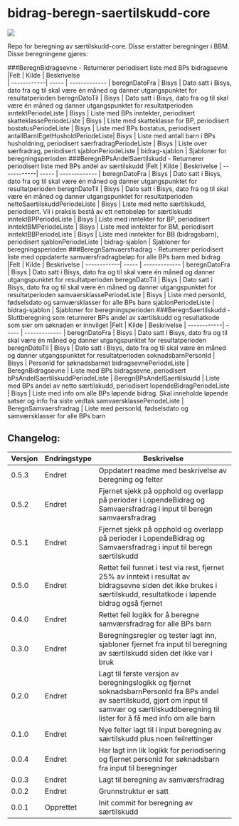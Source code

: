 # bidrag-beregn-saertilskudd-core
![](https://github.com/navikt/bidrag-beregn-saertilskudd-core/workflows/maven%20deploy/badge.svg)

Repo for beregning av særtilskudd-core. Disse erstatter beregninger i BBM.
Disse beregningene gjøres:

###BeregnBidragsevne - Returnerer periodisert liste med BPs bidragsevne
|Felt | Kilde | Beskrivelse   
| ------------| ----- | ------------- |
beregnDatoFra                     | Bisys          | Dato satt i Bisys, dato fra og til skal være én måned og danner utgangspunktet for resultatperioden
beregnDatoTil                     | Bisys          | Dato satt i Bisys, dato fra og til skal være én måned og danner utgangspunktet for resultatperioden
inntektPeriodeListe               | Bisys          | Liste med BPs inntekter, periodisert
skatteklassePeriodeListe          | Bisys          | Liste med skatteklasse for BP, periodisert
bostatusPeriodeListe              | Bisys          | Liste med BPs bostatus, periodisert
antallBarnIEgetHusholdPeriodeListe| Bisys          | Liste med antall barn i BPs husholdning, periodisert
saerfradragPeriodeListe           | Bisys          | Liste over særfradrag, periodisert
sjablonPeriodeListe               | bidrag-sjablon | Sjabloner for beregningsperioden
###BeregnBPsAndelSaertilskudd - Returnerer periodisert liste med BPs andel av særtilskudd
|Felt | Kilde | Beskrivelse
| ------------| ----- | ------------- |
beregnDatoFra                     | Bisys          | Dato satt i Bisys, dato fra og til skal være én måned og danner utgangspunktet for resultatperioden
beregnDatoTil                     | Bisys          | Dato satt i Bisys, dato fra og til skal være én måned og danner utgangspunktet for resultatperioden
nettoSaertilskuddPeriodeListe     | Bisys          | Liste med netto særtilskudd, periodisert. Vil i praksis bestå av ett nettobeløp for særtilskudd
inntektBPPeriodeListe             | Bisys          | Liste med inntekter for BP, periodisert
inntektBMPeriodeListe             | Bisys          | Liste med inntekter for BM, periodisert
inntektBBPeriodeListe             | Bisys          | Liste med inntekter for BB (bidragsbarn), periodisert
sjablonPeriodeListe               | bidrag-sjablon | Sjabloner for beregningsperioden
###BeregnSamvaersfradrag - Returnerer periodisert liste med oppdaterte samværsfradragbeløp for alle BPs barn med bidrag
|Felt | Kilde | Beskrivelse
| ------------| ----- | ------------- |
beregnDatoFra                     | Bisys          | Dato satt i Bisys, dato fra og til skal være én måned og danner utgangspunktet for resultatperioden
beregnDatoTil                     | Bisys          | Dato satt i Bisys, dato fra og til skal være én måned og danner utgangspunktet for resultatperioden
samvaersklassePeriodeListe        | Bisys          | Liste med personId, fødselsdato og samværsklasser for alle BPs barn
sjablonPeriodeListe               | bidrag-sjablon | Sjabloner for beregningsperioden
###BeregnSaertilskudd - Sluttberegning som returnerer BPs andel av særtilskudd og resultatkode som sier om søknaden er innvilget
|Felt | Kilde | Beskrivelse
| ------------| ----- | ------------- |
beregnDatoFra                     | Bisys             | Dato satt i Bisys, dato fra og til skal være én måned og danner utgangspunktet for resultatperioden
beregnDatoTil                     | Bisys             | Dato satt i Bisys, dato fra og til skal være én måned og danner utgangspunktet for resultatperioden
soknadsbarnPersonId               | Bisys             | PersonId for søknadsbarnet
bidragsevnePeriodeListe           | BeregnBidragsevne | Liste med BPs bidragsevne, periodisert
bPsAndelSaertilskuddPeriodeListe  | BeregnBPsAndelSaertilskudd | Liste med BPs andel av netto særtilskudd, periodisert
lopendeBidragPeriodeListe         | Bisys             | Liste med info om alle BPs løpende bidrag. Skal inneholde løpende satser og info fra siste vedtak
samvaersklassePeriodeListe        | BeregnSamvaersfradrag      | Liste med personId, fødselsdato og samværsklasser for alle BPs barn



## Changelog:

Versjon | Endringstype | Beskrivelse
--------|--------------|------------
0.5.3   | Endret       | Oppdatert readme med beskrivelse av beregning og felter
0.5.2   | Endret       | Fjernet sjekk på opphold og overlapp på perioder i LopendeBidrag og Samvaersfradrag i input til beregn samvaersfradrag
0.5.1   | Endret       | Fjernet sjekk på opphold og overlapp på perioder i LopendeBidrag og Samvaersfradrag i input til beregn særtilskudd
0.5.0   | Endret       | Rettet feil funnet i test via rest, fjernet 25% av inntekt i resultat av bidragsevne siden det ikke brukes i særtilskudd, resultatkode i løpende bidrag også fjernet
0.4.0   | Endret       | Rettet feil logikk for å beregne samværsfradrag for alle BPs barn
0.3.0   | Endret       | Beregningsregler og tester lagt inn, sjabloner fjernet fra input til beregning av særtilskudd siden det ikke var i bruk
0.2.0   | Endret       | Lagt til første versjon av beregningslogikk og fjernet soknadsbarnPersonId fra BPs andel av saertilskudd, gjort om input til samvær og særtilskuddberegning til lister for å få med info om alle barn
0.1.0   | Endret       | Nye felter lagt til i input beregning av særtilskudd plus noen feilrettinger
0.0.4   | Endret       | Har lagt inn lik logikk for periodisering og fjernet personid for søknadsbarn fra input til beregninger
0.0.3   | Endret       | Lagt til beregning av samværsfradrag
0.0.2   | Endret       | Grunnstruktur er satt
0.0.1   | Opprettet    | Init commit for beregning av særtilskudd
